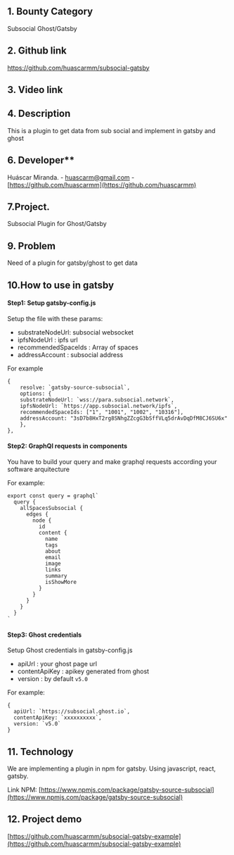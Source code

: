 ## **1. Bounty Category**

Subsocial Ghost/Gatsby

## **2. Github link**

https://github.com/huascarmm/subsocial-gatsby

## **3. Video link**

## **4. Description**

This is a plugin to get data from sub social and implement in gatsby and ghost

## **6. Developer\*\***

Huáscar Miranda. - [huascarm@gmail.com](mailto:huascarm@gmail.com) - [https://github.com/huascarmm](https://github.com/huascarmm)

## **7.Project.**

Subsocial Plugin for Ghost/Gatsby

## **9. Problem**

Need of a plugin for gatsby/ghost to get data

## **10.How to use in gatsby**

#### Step1: Setup gatsby-config.js

Setup the file with these params:

- substrateNodeUrl: subsocial websocket
- ipfsNodeUrl : ipfs url
- recommendedSpaceIds : Array of spaces
- addressAccount : subsocial address

For example

```
{
	resolve: `gatsby-source-subsocial`,
	options: {
    substrateNodeUrl: `wss://para.subsocial.network`,
    ipfsNodeUrl: `https://app.subsocial.network/ipfs`,
    recommendedSpaceIds: ["1", "1001", "1002", "10316"],
    addressAccount: "3sD7b8HxT2rg8SNhgZZcgG3bSffVLq5drAvDqDfM8CJ6SU6x"
	},
},
```

#### Step2: GraphQl requests in components

You have to build your query and make graphql requests according your software arquitecture

For example:

```
export const query = graphql`
  query {
    allSpacesSubsocial {
      edges {
        node {
          id
          content {
            name
            tags
            about
            email
            image
            links
            summary
            isShowMore
          }
        }
      }
    }
  }
`
```

#### Step3: Ghost credentials

Setup Ghost credentials in gatsby-config.js

- apiUrl : your ghost page url
- contentApiKey : apikey generated from ghost
- version : by default `v5.0`

For example:

```
{
  apiUrl: `https://subsocial.ghost.io`,
  contentApiKey: `xxxxxxxxxx`,
  version: `v5.0`
}
```

## **11. Technology**

We are implementing a plugin in npm for gatsby.
Using javascript, react, gatsby.

Link NPM: [https://www.npmjs.com/package/gatsby-source-subsocial](https://www.npmjs.com/package/gatsby-source-subsocial)

## **12. Project demo**

[https://github.com/huascarmm/subsocial-gatsby-example](https://github.com/huascarmm/subsocial-gatsby-example)
